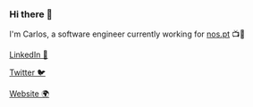 ### Hi there 👋

I'm Carlos, a software engineer currently working for [nos.pt](https://nos.pt) 📺📶

[LinkedIn 💼](https://linkedin.com/in/carlostorrao)

[Twitter 🐦](https://twitter.com/carlostorrao)

[Website 🌍](https://ctorrao.github.io/me/)
